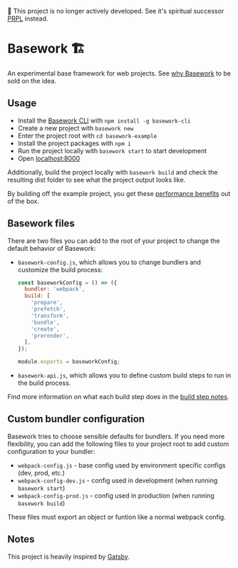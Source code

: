 🚨 This project is no longer actively developed. See it's spiritual successor [PRPL](https://github.com/tyhopp/prpl) instead.

# Basework 🏗

An experimental base framework for web projects. See [why Basework](docs/why-basework.md) to be sold on the idea.

## Usage

- Install the [Basework CLI](https://github.com/tyhopp/basework-cli) with `npm install -g basework-cli`
- Create a new project with `basework new`
- Enter the project root with `cd basework-example`
- Install the project packages with `npm i`
- Run the project locally with `basework start` to start development
- Open [localhost:8000](http://localhost:8000)

Additionally, build the project locally with `basework build` and check the resulting dist folder to see what the project output looks like.

By building off the example project, you get these [performance benefits](docs/performance.md) out of the box.

## Basework files

There are two files you can add to the root of your project to change the default behavior of Basework:

- `basework-config.js`, which allows you to change bundlers and customize the build process:

  ```js
  const baseworkConfig = () => ({
    bundler: 'webpack',
    build: [
      'prepare',
      'prefetch',
      'transform',
      'bundle',
      'create',
      'prerender',
    ],
  });

  module.exports = baseworkConfig;
  ```

- `basework-api.js`, which allows you to define custom build steps to run in the build process.

Find more information on what each build step does in the [build step notes](docs/build-steps.md).

## Custom bundler configuration

Basework tries to choose sensible defaults for bundlers. If you need more flexibility, you can add the following files to your project root to add custom configuration to your bundler:

- `webpack-config.js` - base config used by environment specific configs (dev, prod, etc.)
- `webpack-config-dev.js` - config used in development (when running `basework start`)
- `webpack-config-prod.js` - config used in production (when running `basework build`)

These files must export an object or funtion like a normal webpack config.

## Notes

This project is heavily inspired by [Gatsby](https://gatsby.org).
